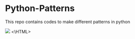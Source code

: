 # Python-Patterns
This repo contains codes to make different patterns in python
<HTML>
  <img src='https://github.com/nikipr1999/Python-Patterns/edit/master/PyramidImages.PNG'>
<\HTML>
